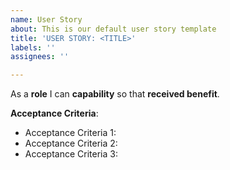 ```yaml
---
name: User Story
about: This is our default user story template
title: 'USER STORY: <TITLE>'
labels: ''
assignees: ''

---
```


As a **role** I can **capability** so that **received benefit**.

**Acceptance Criteria**:

- Acceptance Criteria 1:
- Acceptance Criteria 2:
- Acceptance Criteria 3:
